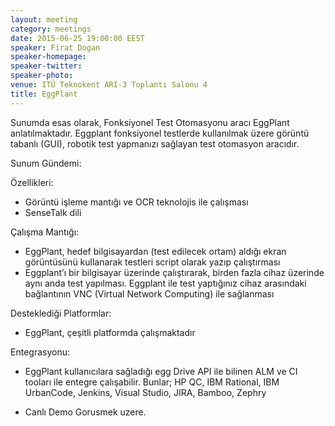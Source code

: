 ```yaml
---
layout: meeting
category: meetings
date: 2015-06-25 19:00:00 EEST
speaker: Firat Dogan
speaker-homepage: 
speaker-twitter: 
speaker-photo: 
venue: ITÜ Teknokent ARI-3 Toplantı Salonu 4
title: EggPlant
---
```


 Sunumda esas olarak, Fonksiyonel Test Otomasyonu aracı EggPlant anlatılmaktadır. Eggplant fonksiyonel testlerde kullanılmak üzere görüntü tabanlı (GUI), robotik test yapmanızı sağlayan test otomasyon aracıdır.

Sunum Gündemi:

Özellikleri:

- Görüntü işleme mantığı ve OCR teknolojis ile çalışması
- SenseTalk dili

Çalışma Mantığı:

- EggPlant, hedef bilgisayardan (test edilecek ortam) aldığı ekran görüntüsünü kullanarak testleri script olarak yazıp çalıştırması
- Eggplant’ı bir bilgisayar üzerinde çalıştırarak, birden fazla cihaz üzerinde aynı anda test yapılması. Eggplant ile test yaptığınız cihaz arasındaki bağlantının VNC (Virtual Network Computing) ile sağlanması 

Desteklediği Platformlar:

- EggPlant, çeşitli platformda çalışmaktadır

Entegrasyonu:

- EggPlant kullanıcılara sağladığı egg Drive API ile bilinen ALM ve CI tooları ile entegre çalışabilir. Bunlar; HP QC, IBM Rational, IBM UrbanCode, Jenkins, Visual Studio, JIRA, Bamboo, Zephry

- Canlı Demo
Gorusmek uzere.
